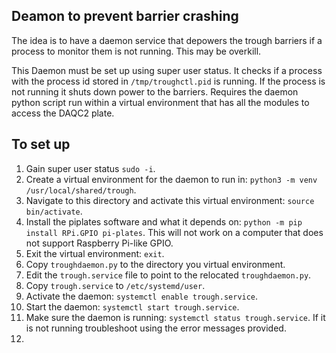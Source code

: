 ## Deamon to prevent barrier crashing
The idea is to have a daemon service that depowers the trough
barriers if a process to monitor them is not running. This may
be overkill.

This Daemon must be set up using super user status.
It checks if a process with the process id
stored in `/tmp/troughctl.pid` is running. If the process is
not running it shuts down power to the barriers. Requires
the daemon python script run within a virtual environment
that has all the modules to access the DAQC2 plate.

## To set up
1. Gain super user status `sudo -i`.
2. Create a virtual environment for the daemon to run in:
   `python3 -m venv /usr/local/shared/trough`.
3. Navigate to this directory and activate this virtual environment:
   `source bin/activate`.
4. Install the piplates software and what it depends on: `python -m
pip install RPi.GPIO pi-plates`. This will not work on a computer
   that does not support Raspberry Pi-like GPIO.
5. Exit the virtual environment: `exit`.
6. Copy `troughdaemon.py` to the directory you virtual environment.
7. Edit the `trough.service` file to point to the relocated
   `troughdaemon.py`.
8. Copy `trough.service` to `/etc/systemd/user`.
9. Activate the daemon: `systemctl enable trough.service`.
10. Start the daemon: `systemctl start trough.service`.
11. Make sure the daemon is running: `systemctl status trough.service`.
   If it is not running troubleshoot using the error messages provided.
12. 